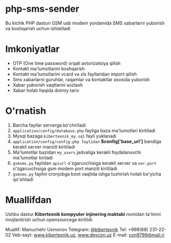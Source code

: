 
# php-sms-sender
Bu kichik PHP dasturi GSM usb modem yordamida SMS xabarlarni yuborish va boshqarish uchun ishlatiladi
# Imkoniyatlar

 - OTP (One time password) orqali avtorizatsiya qilish
 - Kontakt ma'lumotlarini boshqarish
 - Kontakt ma'lumotlarini vcard va xls fayllaridan import qilish
 - Sms xabarlarni guruhlar, raqamlar va kontaktlar asosida yuborish
 - Xabar yuborish vaqtlarini sozlash
 - Xabar holati haqida doimiy tarix

# O'rnatish
1. Barcha fayllar serverga ko'chiriladi 
2. `application/config/database.php` fayliga baza ma'lumotlari kiritiladi
3. Mysql bazaga `kibertexnik_my.sql` fayli yuklanadi
4. `application/config/config.php faylidan` **$config['base_url']** bandiga kerakli server manzili kiritiladi
5. Ma'lumotlar bazidan `my_users` jadvaliga kerakli foydalanuvchi ma'lumotlar kiriladi
6. `gsmsms.py` faylidan `apiurl` o'zgaruvchisiga kerakli server va `ser.port` o'zgaruvchisiga gsm modem port manzili kiritiladi
7. `gsmsms.py` faylini cronjobga boot vaqtida ishga tushirish holati bo'yicha qo'shiladi 

# Muallifdan
Ushbu dastur **Kibertexnik kompyuter injinering maktabi** nomidan ta'limni rivojlantirish uchun opensourcega kiritildi.

Muallif: Manuchehr Usmonov
Telegram: [@kibertexnik](https://t.me/kibertexnik)
Tel: +998(88) 231-22-02
Veb-sayt: www.kibertexnik.uz, www.devcon.uz
E-mail: con9799@mail.ri
